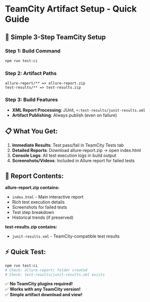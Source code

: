 # TeamCity Artifact Setup - Quick Guide

## 🚀 Simple 3-Step TeamCity Setup

### Step 1: Build Command
```bash
npm run test:ci
```

### Step 2: Artifact Paths
```
allure-report/** => allure-report.zip
test-results/** => test-results.zip
```

### Step 3: Build Features
- **XML Report Processing**: JUnit, `+:test-results/junit-results.xml`
- **Artifact Publishing**: Always publish (even on failure)

## 📋 What You Get:

1. **Immediate Results**: Test pass/fail in TeamCity Tests tab
2. **Detailed Reports**: Download allure-report.zip → open index.html
3. **Console Logs**: All test execution logs in build output
4. **Screenshots/Videos**: Included in Allure report for failed tests

## 📁 Report Contents:

**allure-report.zip contains:**
- `index.html` - Main interactive report
- Rich test execution details
- Screenshots for failed tests
- Test step breakdown
- Historical trends (if preserved)

**test-results.zip contains:**
- `junit-results.xml` - TeamCity-compatible test results

## ⚡ Quick Test:
```bash
npm run test:ci
# Check: allure-report/ folder created
# Check: test-results/junit-results.xml exists
```

✅ **No TeamCity plugins required!**  
✅ **Works with any TeamCity version!**  
✅ **Simple artifact download and view!**
